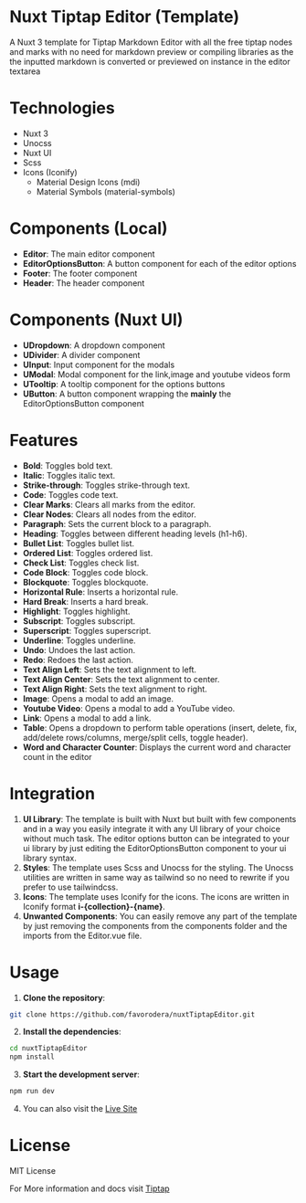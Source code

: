 # Nuxt Tiptap Editor (Template)

A Nuxt 3 template for Tiptap Markdown Editor with all the free tiptap nodes and marks with no need for markdown preview or compiling libraries as the the inputted markdown is converted or previewed on instance in the editor textarea 

# Technologies
- Nuxt 3
- Unocss
- Nuxt UI
- Scss
- Icons (Iconify)
  - Material Design Icons (mdi)
  - Material Symbols (material-symbols)

# Components (Local)
- **Editor**: The main editor component
- **EditorOptionsButton**: A button component for each of the editor options
- **Footer**: The footer component
- **Header**: The header component

# Components (Nuxt UI)
- **UDropdown**: A dropdown component
- **UDivider**: A divider component
- **UInput**: Input component for the modals
- **UModal**: Modal component for the link,image and youtube videos form
- **UTooltip**: A tooltip component for the options buttons
- **UButton**: A button component wrapping the **mainly** the EditorOptionsButton component

# Features
- **Bold**: Toggles bold text.
- **Italic**: Toggles italic text.
- **Strike-through**: Toggles strike-through text.
- **Code**: Toggles code text.
- **Clear Marks**: Clears all marks from the editor.
- **Clear Nodes**: Clears all nodes from the editor.
- **Paragraph**: Sets the current block to a paragraph.
- **Heading**: Toggles between different heading levels (h1-h6).
- **Bullet List**: Toggles bullet list.
- **Ordered List**: Toggles ordered list.
- **Check List**: Toggles check list.
- **Code Block**: Toggles code block.
- **Blockquote**: Toggles blockquote.
- **Horizontal Rule**: Inserts a horizontal rule.
- **Hard Break**: Inserts a hard break.
- **Highlight**: Toggles highlight.
- **Subscript**: Toggles subscript.
- **Superscript**: Toggles superscript.
- **Underline**: Toggles underline.
- **Undo**: Undoes the last action.
- **Redo**: Redoes the last action.
- **Text Align Left**: Sets the text alignment to left.
- **Text Align Center**: Sets the text alignment to center.
- **Text Align Right**: Sets the text alignment to right.
- **Image**: Opens a modal to add an image.
- **Youtube Video**: Opens a modal to add a YouTube video.
- **Link**: Opens a modal to add a link.
- **Table**: Opens a dropdown to perform table operations (insert, delete, fix, add/delete rows/columns, merge/split cells, toggle header).
- **Word and Character Counter**: Displays the current word and character count in the editor


# Integration
1. **UI Library**: The template is built with Nuxt but built with few components and in a way you easily integrate it with any UI library of your choice without much task. The editor options button can be integrated to your ui library by just editing the EditorOptionsButton component to your ui library syntax.
2. **Styles**: The template uses Scss and Unocss for the styling. The Unocss utilities are written in same way as tailwind so no need to rewrite if you prefer to use tailwindcss.
3. **Icons**: The template uses Iconify for the icons. The icons are written in Iconify format **i-{collection}-{name}**.
4. **Unwanted Components**: You can easily remove any part of the template by just removing the components from the components folder and the imports from the Editor.vue file.

# Usage
1. **Clone the repository**:
```bash
git clone https://github.com/favorodera/nuxtTiptapEditor.git
```
2. **Install the dependencies**:
```bash
cd nuxtTiptapEditor
npm install
```
3. **Start the development server**:
```bash
npm run dev
```
4. You can also visit the [Live Site](https://nuxt-tiptap-editor-template.vercel.app/)

# License
MIT License

For More information and docs visit [Tiptap](https://tiptap.dev/)